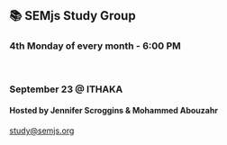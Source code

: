 ## 📚 SEMjs Study Group
### 4th Monday of every month - 6:00 PM
<br/>

### September 23 @ ITHAKA
#### Hosted by Jennifer Scroggins & Mohammed Abouzahr


study@semjs.org
